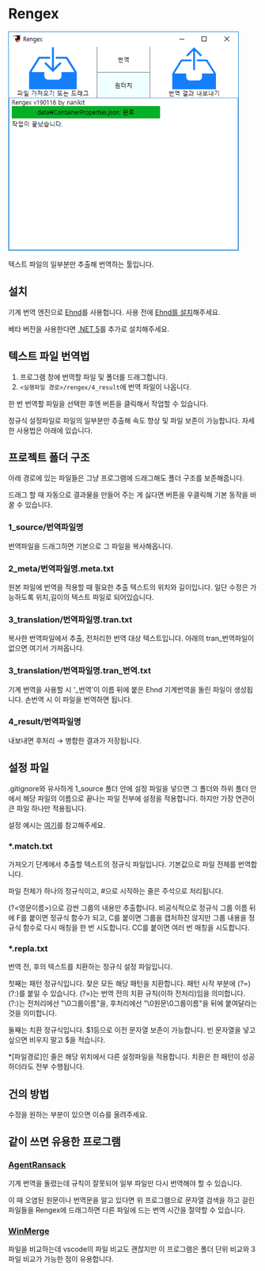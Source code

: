 ﻿# Rengex

![프로그램 창 이미지](doc/mainwindow.png)

텍스트 파일의 일부분만 추출해 번역하는 툴입니다.

## 설치

기계 번역 엔진으로 [Ehnd](https://github.com/sokcuri/ehnd)를 사용헙니다.
사용 전에 [Ehnd를 설치](https://blog.naver.com/PostView.nhn?blogId=sokcuri&logNo=220301117949)해주세요.

베타 버전을 사용한다면 [.NET 5](https://dotnet.microsoft.com/download/dotnet/thank-you/runtime-desktop-5.0.9-windows-x64-installer)를 추가로 설치해주세요.

## 텍스트 파일 번역법

1. 프로그램 창에 번역할 파일 및 폴더를 드래그합니다.
2. `<실행파일 경로>/rengex/4_result`에 번역 파일이 나옵니다.

한 번 번역할 파일을 선택한 후엔 버튼을 클릭해서 작업할 수 있습니다.

정규식 설정파일로 파일의 일부분만 추출해 속도 향상 및 파일 보존이 가능합니다. 자세한 사용법은 아래에 있습니다.

## 프로젝트 폴더 구조

아래 경로에 있는 파일들은 그냥 프로그램에 드래그해도 폴더 구조를 보존해줍니다.

드래그 할 때 자동으로 결과물을 만들어 주는 게 싫다면 버튼을 우클릭해 기본 동작을 바꿀 수 있습니다.

### 1_source/번역파일명
번역파일을 드래그하면 기본으로 그 파일을 복사해옵니다.

### 2_meta/번역파일명.meta.txt
원본 파일에 번역을 적용할 때 필요한 추출 텍스트의 위치와 길이입니다.
일단 수정은 가능하도록 위치,길이의 텍스트 파일로 되어있습니다.

### 3_translation/번역파일명.tran.txt
복사한 번역파일에서 추출, 전처리한 번역 대상 텍스트입니다.
아래의 tran_번역파일이 없으면 여기서 가져옵니다.

### 3_translation/번역파일명.tran_번역.txt
기계 번역을 사용할 시 '_번역'이 이름 뒤에 붙은 Ehnd 기계번역을 돌린 파일이 생성됩니다.
손번역 시 이 파일을 번역하면 됩니다.

### 4_result/번역파일명
내보내면 후처리 → 병합한 결과가 저장됩니다.

## 설정 파일

.gitignore와 유사하게 1_source 폴더 안에 설정 파일을 넣으면 그 폴더와 하위 폴더 안에서
해당 파일의 이름으로 끝나는 파일 전부에 설정을 적용합니다. 하지만 가장 연관이 큰 파일 하나만 적용됩니다.

설정 예시는 [여기](https://github.com/nanikit/rengex-config)를 참고해주세요.

### *.match.txt

가져오기 단계에서 추출할 텍스트의 정규식 파일입니다.
기본값으로 파일 전체를 번역합니다.

파일 전체가 하나의 정규식이고, #으로 시작하는 줄은 주석으로 처리됩니다.

(?<영문이름>)으로 감싼 그룹의 내용만 추출합니다.
비공식적으로 정규식 그룹 이름 뒤에 F를 붙이면 정규식 함수가 되고, C를 붙이면 그룹을 캡처하진 않지만 그룹 내용을 정규식 함수로 다시 매칭을 한 번 시도합니다. CC를 붙이면 여러 번 매칭을 시도합니다.

### *.repla.txt

번역 전, 후의 텍스트를 치환하는 정규식 설정 파일입니다.

첫째는 패턴 정규식입니다. 찾은 모든 해당 패턴을 치환합니다.
패턴 시작 부분에 (?=)(?:)를 붙일 수 있습니다.
(?=)는 번역 전의 치환 규칙(이하 전처리)임을 의미합니다.
(?:)는 전처리에선 "\0그룹이름"을, 후처리에선 "\0원문\0그룹이름"을 뒤에 붙여달라는 것을 의미합니다.

둘째는 치환 정규식입니다. $1등으로 이전 문자열 보존이 가능합니다.
빈 문자열을 넣고 싶으면 비우지 말고 $을 적습니다.

*[파일경로]인 줄은 해당 위치에서 다른 설정파일을 적용합니다.
치환은 한 패턴이 성공하더라도 전부 수행됩니다.

## 건의 방법

수정을 원하는 부분이 있으면 이슈를 올려주세요.

## 같이 쓰면 유용한 프로그램

### [AgentRansack](https://www.mythicsoft.com/agentransack/)

기계 번역을 돌렸는데 규칙이 잘못되어 일부 파일만 다시 번역해야 할 수 있습니다.

이 때 오염된 원문이나 번역문을 알고 있다면 위 프로그램으로 문자열 검색을 하고 걸린 파일들을 Rengex에 드래그하면 다른 파일에 드는 번역 시간을 절약할 수 있습니다.

### [WinMerge](http://winmerge.org/)

파일을 비교하는데 vscode의 파일 비교도 괜찮지만 이 프로그램은 폴더 단위 비교와 3파일 비교가 가능한 점이 유용합니다.
